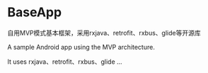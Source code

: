 # BaseApp
自用MVP模式基本框架，采用rxjava、retrofit、rxbus、glide等开源库

A sample Android app using the MVP architecture.

It uses rxjava、retrofit、rxbus、glide ...
